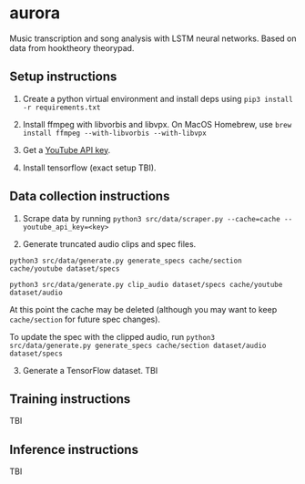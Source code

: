 # aurora
Music transcription and song analysis with LSTM neural networks.
Based on data from hooktheory theorypad.

## Setup instructions
1. Create a python virtual environment and install deps using
`pip3 install -r requirements.txt`

2. Install ffmpeg with libvorbis and libvpx. On MacOS Homebrew, use
`brew install ffmpeg --with-libvorbis --with-libvpx`

3. Get a [YouTube API key](https://developers.google.com/youtube/v3/getting-started).

4. Install tensorflow (exact setup TBI).

## Data collection instructions
1. Scrape data by running
`python3 src/data/scraper.py --cache=cache --youtube_api_key=<key>`

2. Generate truncated audio clips and spec files.

`python3 src/data/generate.py generate_specs cache/section cache/youtube dataset/specs`

`python3 src/data/generate.py clip_audio dataset/specs cache/youtube dataset/audio`

At this point the cache may be deleted (although you may want to keep `cache/section`
for future spec changes).

To update the spec with the clipped audio, run
`python3 src/data/generate.py generate_specs cache/section dataset/audio dataset/specs`

3. Generate a TensorFlow dataset.
TBI

## Training instructions
TBI

## Inference instructions
TBI
